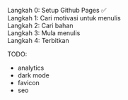 Langkah 0: Setup Github Pages ✅  
Langkah 1: Cari motivasi untuk menulis  
Langkah 2: Cari bahan  
Langkah 3: Mula menulis  
Langkah 4: Terbitkan

TODO:
- analytics
- dark mode
- favicon
- seo
